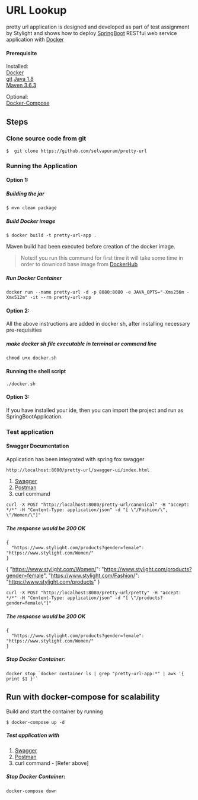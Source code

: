 # URL Lookup

pretty url application is designed and developed as part of test assignment by Stylight and shows how to
deploy [SpringBoot](http://projects.spring.io/spring-boot/) RESTful web service application
with [Docker](https://www.docker.com/)

#### Prerequisite

Installed:   
[Docker](https://www.docker.com/)   
[git](https://www.digitalocean.com/community/tutorials/how-to-contribute-to-open-source-getting-started-with-git)
[Java 1.8](https://www.oracle.com/technetwork/java/javase/overview/index.html)   
[Maven 3.6.3](https://maven.apache.org/install.html)

Optional:   
[Docker-Compose](https://docs.docker.com/compose/install/)

## Steps

### Clone source code from git

```
$  git clone https://github.com/selvapuram/pretty-url
```

### Running the Application

#### Option 1:

##### Building the jar

```
$ mvn clean package
```

##### Build Docker image

```
$ docker build -t pretty-url-app .
```

Maven build had been executed before creation of the docker image.

> Note:if you run this command for first time it will take some time in order to download base image from [DockerHub](https://hub.docker.com/)

##### Run Docker Container

```
docker run --name pretty-url -d -p 8080:8080 -e JAVA_OPTS="-Xms256m -Xmx512m" -it --rm pretty-url-app
```

#### Option 2:

All the above instructions are added in docker sh, after installing necessary pre-requisities

##### make docker sh file executable in terminal or command line

```
chmod u+x docker.sh
```

#### Running the shell script

```
./docker.sh
```

#### Option 3:

If you have installed your ide, then you can import the project and run as SpringBootApplication.

### Test application

#### Swagger Documentation

Application has been integrated with spring fox swagger

```
http://localhost:8080/pretty-url/swagger-ui/index.html
```

1. [Swagger](http://localhost:8080/pretty-url/swagger-ui/index.html)
2. [Postman](https://www.postman.com/)
3. curl command

````
curl -X POST "http://localhost:8080/pretty-url/canonical" -H "accept: */*" -H "Content-Type: application/json" -d "[ \"/Fashion/\", \"/Women/\"]"
````

##### The response would be 200 OK

````
{
  "https://www.stylight.com/products?gender=female": "https://www.stylight.com/Women/"
}
````

{
"https://www.stylight.com/Women/": "https://www.stylight.com/products?gender=female",
"https://www.stylight.com/Fashion/": "https://www.stylight.com/products"
}

````
curl -X POST "http://localhost:8080/pretty-url/pretty" -H "accept: */*" -H "Content-Type: application/json" -d "[ \"/products?gender=female\"]"
````

##### The response would be 200 OK

````
{
  "https://www.stylight.com/products?gender=female": "https://www.stylight.com/Women/"
}
````

##### Stop Docker Container:

```
docker stop `docker container ls | grep "pretty-url-app:*" | awk '{ print $1 }'`
```

## Run with docker-compose for scalability

Build and start the container by running

```
$ docker-compose up -d 
```

##### Test application with

1. [Swagger](https://localhost:8080/pretty-url/swagger-ui/index.html)
2. [Postman](https://www.postman.com/)
3. curl command - [Refer above]

##### Stop Docker Container:

```
docker-compose down
```